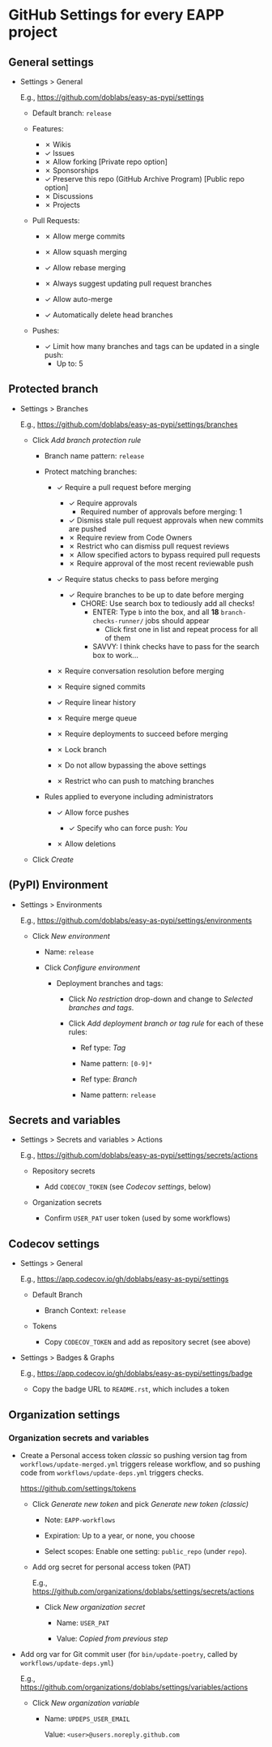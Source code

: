 <!-- Author: Landon Bouma <https://tallybark.com/> -->
<!-- Project: https://github.com/doblabs/easy-as-pypi#🥧 -->
<!-- License: MIT -->

# GitHub Settings for every EAPP project

## General settings

- Settings > General

  E.g., https://github.com/doblabs/easy-as-pypi/settings

  - Default branch: `release`

  - Features:
    - ✗ Wikis
    - ✓ Issues
    - ✗ Allow forking [Private repo option]
    - ✗ Sponsorships
    - ✓ Preserve this repo (GitHub Archive Program) [Public repo option]
    - ✗ Discussions
    - ✗ Projects

  - Pull Requests:
    - ✗ Allow merge commits
    - ✗ Allow squash merging
    - ✓ Allow rebase merging

    - ✗ Always suggest updating pull request branches

    - ✓ Allow auto-merge

    - ✓ Automatically delete head branches

  - Pushes:
    - ✓ Limit how many branches and tags can be updated in a single push:
      - Up to: 5

## Protected branch

- Settings > Branches

  E.g., https://github.com/doblabs/easy-as-pypi/settings/branches

  - Click *Add branch protection rule*

    - Branch name pattern: `release`

    - Protect matching branches:

      - ✓ Require a pull request before merging
        - ✓ Require approvals
          - Required number of approvals before merging: 1
        - ✓ Dismiss stale pull request approvals when new commits are pushed
        - ✗ Require review from Code Owners
        - ✗ Restrict who can dismiss pull request reviews
        - ✗ Allow specified actors to bypass required pull requests
        - ✗ Require approval of the most recent reviewable push

      - ✓ Require status checks to pass before merging
        - ✓ Require branches to be up to date before merging
          - CHORE: Use search box to tediously add all checks!
            - ENTER: Type `b` into the box,
              and all **18** `branch-checks-runner/` jobs should appear
              - Click first one in list and repeat process for all of them
            - SAVVY: I think checks have to pass for the search box to work...

      - ✗ Require conversation resolution before merging

      - ✗ Require signed commits

      - ✓ Require linear history

      - ✗ Require merge queue

      - ✗ Require deployments to succeed before merging

      - ✗ Lock branch

      - ✗ Do not allow bypassing the above settings

      - ✗ Restrict who can push to matching branches

    - Rules applied to everyone including administrators

      - ✓ Allow force pushes
        - ✓ Specify who can force push: *You*

      - ✗ Allow deletions

  - Click *Create*

## (PyPI) Environment

- Settings > Environments

  E.g., https://github.com/doblabs/easy-as-pypi/settings/environments

  - Click *New environment*

    - Name: `release`

    - Click *Configure environment*

      - Deployment branches and tags:

        - Click *No restriction* drop-down and
          change to *Selected branches and tags*.

        - Click *Add deployment branch or tag rule*
          for each of these rules:

          - Ref type: *Tag*
          - Name pattern: `[0-9]*`

          - Ref type: *Branch*
          - Name pattern: `release`

## Secrets and variables

- Settings > Secrets and variables > Actions

  E.g., https://github.com/doblabs/easy-as-pypi/settings/secrets/actions

  - Repository secrets

    - Add `CODECOV_TOKEN` (see *Codecov settings*, below)

  - Organization secrets

    - Confirm `USER_PAT` user token (used by some workflows)

## Codecov settings

- Settings > General

  E.g., https://app.codecov.io/gh/doblabs/easy-as-pypi/settings

  - Default Branch

    - Branch Context: `release`

  - Tokens

    - Copy `CODECOV_TOKEN` and add as repository secret (see above)

- Settings > Badges & Graphs

  E.g., https://app.codecov.io/gh/doblabs/easy-as-pypi/settings/badge

  - Copy the badge URL to `README.rst`, which includes a token

## Organization settings

### Organization secrets and variables

- Create a Personal access token *classic* so pushing version tag from
  `workflows/update-merged.yml` triggers release workflow, and so
  pushing code from `workflows/update-deps.yml` triggers checks.

  https://github.com/settings/tokens

  <!-- Note that I tried a *new* fine-grained personal access token
       (in *beta*) but did not get it to work. -->

  - Click *Generate new token* and pick *Generate new token (classic)*

    - Note: `EAPP-workflows`

    - Expiration: Up to a year, or none, you choose

    - Select scopes: Enable one setting: `public_repo` (under `repo`).

  - Add org secret for personal access token (PAT)

    E.g., https://github.com/organizations/doblabs/settings/secrets/actions

    - Click *New organization secret*

      - Name: `USER_PAT`

      - Value: *Copied from previous step*

 <!-- - Value: `ghp_XXXXXXXXXXXXXXXXXXXXXXXXXXXXXXXXXXXX` -->

- Add org var for Git commit user (for `bin/update-poetry`, called by
  `workflows/update-deps.yml`)

  E.g., https://github.com/organizations/doblabs/settings/variables/actions

  - Click *New organization variable*

    - Name: `UPDEPS_USER_EMAIL`

      Value: `<user>@users.noreply.github.com`


